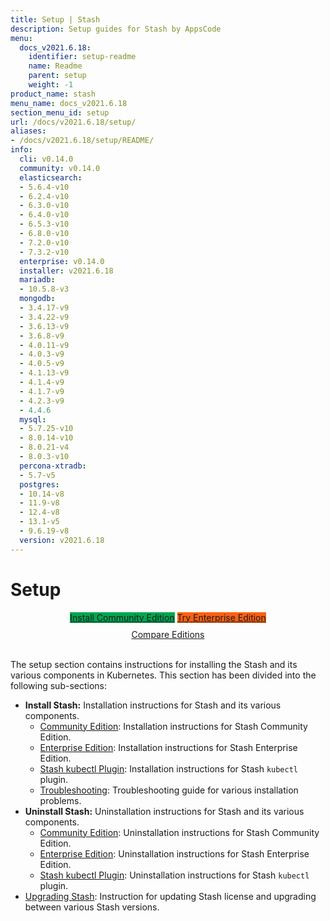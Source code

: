 ```yaml
---
title: Setup | Stash
description: Setup guides for Stash by AppsCode
menu:
  docs_v2021.6.18:
    identifier: setup-readme
    name: Readme
    parent: setup
    weight: -1
product_name: stash
menu_name: docs_v2021.6.18
section_menu_id: setup
url: /docs/v2021.6.18/setup/
aliases:
- /docs/v2021.6.18/setup/README/
info:
  cli: v0.14.0
  community: v0.14.0
  elasticsearch:
  - 5.6.4-v10
  - 6.2.4-v10
  - 6.3.0-v10
  - 6.4.0-v10
  - 6.5.3-v10
  - 6.8.0-v10
  - 7.2.0-v10
  - 7.3.2-v10
  enterprise: v0.14.0
  installer: v2021.6.18
  mariadb:
  - 10.5.8-v3
  mongodb:
  - 3.4.17-v9
  - 3.4.22-v9
  - 3.6.13-v9
  - 3.6.8-v9
  - 4.0.11-v9
  - 4.0.3-v9
  - 4.0.5-v9
  - 4.1.13-v9
  - 4.1.4-v9
  - 4.1.7-v9
  - 4.2.3-v9
  - 4.4.6
  mysql:
  - 5.7.25-v10
  - 8.0.14-v10
  - 8.0.21-v4
  - 8.0.3-v10
  percona-xtradb:
  - 5.7-v5
  postgres:
  - 10.14-v8
  - 11.9-v8
  - 12.4-v8
  - 13.1-v5
  - 9.6.19-v8
  version: v2021.6.18
---
```


# Setup

<div style="text-align: center;">
  <a class="button is-link is-medium is-active has-text-weight-normal" href="/docs/v2021.6.18/setup/install/community" style="background:#00A651; width: 18rem;">Install Community Edition</a>
  <a class="button is-info is-medium is-active has-text-weight-normal" href="/docs/v2021.6.18/setup/install/enterprise"  style="background:#FC6011; width: 18rem;">Try Enterprise Edition</a>
  <a style="margin-top: 10px; display: block;" href="/docs/v2021.6.18/concepts/what-is-stash/overview">Compare Editions</a>
</div>
<br>

The setup section contains instructions for installing the Stash and its various components in Kubernetes. This section has been divided into the following sub-sections:

- **Install Stash:** Installation instructions for Stash and its various components.
  - [Community Edition](/docs/v2021.6.18/setup/install/community): Installation instructions for Stash Community Edition.
  - [Enterprise Edition](/docs/v2021.6.18/setup/install/enterprise): Installation instructions for Stash Enterprise Edition.
  - [Stash kubectl Plugin](/docs/v2021.6.18/setup/install/kubectl_plugin): Installation instructions for Stash `kubectl` plugin.
  - [Troubleshooting](/docs/v2021.6.18/setup/install/troubleshoting): Troubleshooting guide for various installation problems.
- **Uninstall Stash:** Uninstallation instructions for Stash and its various components.
  - [Community Edition](/docs/v2021.6.18/setup/uninstall/community): Uninstallation instructions for Stash Community Edition.
  - [Enterprise Edition](/docs/v2021.6.18/setup/uninstall/enterprise): Uninstallation instructions for Stash Enterprise Edition.
  - [Stash kubectl Plugin](/docs/v2021.6.18/setup/uninstall/kubectl_plugin): Uninstallation instructions for Stash `kubectl` plugin.
- [Upgrading Stash](/docs/v2021.6.18/setup/upgrade/): Instruction for updating Stash license and upgrading between various Stash versions.
